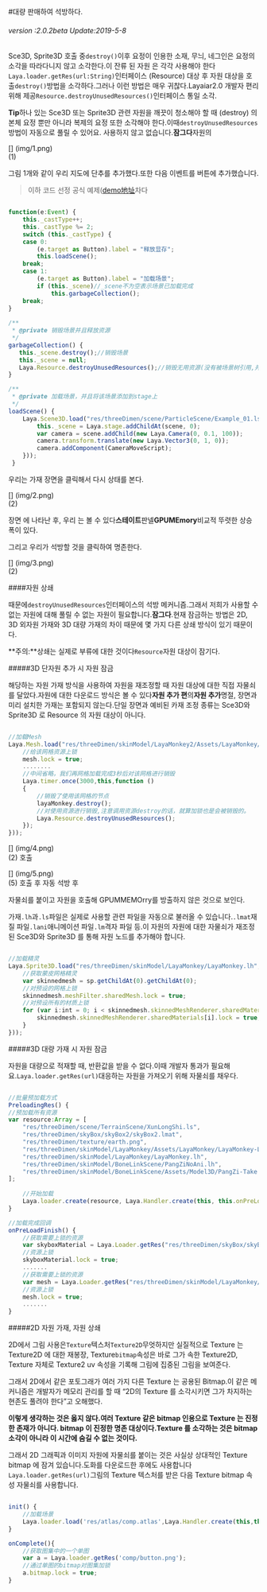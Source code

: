 #대량 판매하여 석방하다.

###### *version :2.0.2beta   Update:2019-5-8*

Sce3D, Sprite3D 호출 중`destroy()`이후 요정이 인용한 소재, 무늬, 네그인은 요정의 소각을 따라다니지 않고 소각한다.이 잔류 된 자원 은 각각 사용해야 한다`Laya.loader.getRes(url:String)`인터페이스 (Resource) 대상 후 자원 대상을 호출`destroy()`방법을 소각하다.그러나 이런 방법은 매우 귀찮다.Layaiar2.0 개발자 편리 위해 제공`Resource.destroyUnusedResources()`인터페이스 통일 소각.

​**Tip**하나 있는 Sce3D 또는 Sprite3D 관련 자원을 깨끗이 청소해야 할 때 (destroy) 의 본체 요정 뿐만 아니라 복제의 요정 또한 소각해야 한다.이때`destroyUnusedResources`방법이 자동으로 풀릴 수 있어요. 사용하지 않고 없습니다.**잠그다**자원의

[] (img/1.png)<br>(1)

그림 1개와 같이 우리 지도에 단추를 추가했다.또한 다음 이벤트를 버튼에 추가했습니다.

> 이하 코드 선정 공식 예제([demo地址](https://layaair.ldc.layabox.com/demo2/?language=ch&category=3d&group=Resource&name=GarbageCollection)차다


```typescript

function(e:Event) {
    this._castType++;
    this._castType %= 2;
    switch (this._castType) {
    case 0: 
    	(e.target as Button).label = "释放显存";
    	this.loadScene();
    break;
    case 1: 
    	(e.target as Button).label = "加载场景";
    	if (this._scene)//_scene不为空表示场景已加载完成
    		this.garbageCollection();
    break;
}
    
/**
 * @private 销毁场景并且释放资源
 */
garbageCollection() {
   this._scene.destroy();//销毁场景
   this._scene = null;
   Laya.Resource.destroyUnusedResources();//销毁无用资源(没有被场景树引用,并且没有加资源锁的)
}

/**
 * @private 加载场景，并且将该场景添加到stage上
 */
loadScene() {
    Laya.Scene3D.load("res/threeDimen/scene/ParticleScene/Example_01.ls", Laya.Handler.create(this, function(scene){
      	this._scene = Laya.stage.addChildAt(scene, 0);
     	var camera = scene.addChild(new Laya.Camera(0, 0.1, 100));
    	camera.transform.translate(new Laya.Vector3(0, 1, 0));
     	camera.addComponent(CameraMoveScript);
    }));
 }
```


우리는 가재 장면을 클릭해서 다시 상태를 본다.

[] (img/2.png)<br>(2)

장면 에 나타난 후, 우리 는 볼 수 있다**스테이트**판넬**GPUMEmory**비교적 뚜렷한 상승폭이 있다.

그리고 우리가 석방할 것을 클릭하여 명존한다.

[] (img/3.png)<br>(2)

####자원 상쇄

때문에`destroyUnusedResources`인터페이스의 석방 메커니즘.그래서 저희가 사용할 수 없는 자원에 대해 풀릴 수 없는 자원이 필요합니다.**잠그다**.현재 잠금하는 방법은 2D, 3D 외자원 가재와 3D 대량 가재의 차이 때문에 몇 가지 다른 상쇄 방식이 있기 때문이다.

​**주의:**상쇄는 실제로 부류에 대한 것이다`Resource`자원 대상이 잠기다.

#####3D 단자원 추가 시 자원 잠금

해당하는 자원 가재 방식을 사용하여 자원을 재조정할 때 자원 대상에 대한 직접 자물쇠를 달았다.자원에 대한 다운로드 방식은 볼 수 있다**자원 추가 편**의**자원 추가**명절, 장면과 미리 설치한 가재는 포함되지 않는다.단일 장면과 예비된 카재 조정 종류는 Sce3D와 Sprite3D 로 Resource 의 자원 대상이 아니다.


```typescript

//加载Mesh
Laya.Mesh.load("res/threeDimen/skinModel/LayaMonkey2/Assets/LayaMonkey/LayaMonkey-LayaMonkey.lm", Laya.Handler.create(this, function(mesh) {
    //给该网格资源上锁
    mesh.lock = true;
	........
    //中间省略，我们再网格加载完成3秒后对该网格进行销毁
    Laya.timer.once(3000,this,function () 
    {
        //销毁了使用该网格的节点
        layaMonkey.destroy();
        //对使用资源进行销毁,注意调用资源destroy的话，就算加锁也是会被销毁的。
        Laya.Resource.destroyUnusedResources();
    });
}));
```


[] (img/4.png)<br>(2) 호출

[] (img/5.png)<br>(5) 호출 후 자동 석방 후

자물쇠를 붙이고 자원을 호출해 GPUMMEMOrry를 방출하지 않은 것으로 보인다.

가재`.lh`과`.ls`파일은 실제로 사용할 관련 파일을 자동으로 불러올 수 있습니다.`.lmat`재질 파일`.lani`애니메이션 파일`.lm`격자 파일 등.이 자원의 자원에 대한 자물쇠가 재조정된 Sce3D와 Sprite3D 를 통해 자원 노드를 추가해야 합니다.


```typescript

//加载精灵
Laya.Sprite3D.load("res/threeDimen/skinModel/LayaMonkey/LayaMonkey.lh", Laya.Handler.create(this, function(sp) {
    //获取蒙皮网格精灵
    var skinnedmesh = sp.getChildAt(0).getChildAt(0);
    //对预设的网格上锁
    skinnedmesh.meshFilter.sharedMesh.lock = true;
    //对预设所有的材质上锁
    for (var i:int = 0; i < skinnedmesh.skinnedMeshRenderer.sharedMaterials.length;i++ ){
    	skinnedmesh.skinnedMeshRenderer.sharedMaterials[i].lock = true;
    }
}));
```


#####3D 대량 가재 시 자원 잠금

자원을 대량으로 적재할 때, 반환값을 받을 수 없다.이때 개발자 통과가 필요해요.`Laya.loader.getRes(url)`대응하는 자원을 가져오기 위해 자물쇠를 채우다.


```typescript

//批量预加载方式
PreloadingRes() {
//预加载所有资源
var resource:Array = [
    "res/threeDimen/scene/TerrainScene/XunLongShi.ls",
    "res/threeDimen/skyBox/skyBox2/skyBox2.lmat",
    "res/threeDimen/texture/earth.png", 
    "res/threeDimen/skinModel/LayaMonkey/Assets/LayaMonkey/LayaMonkey-LayaMonkey.lm",
    "res/threeDimen/skinModel/LayaMonkey/LayaMonkey.lh", 
    "res/threeDimen/skinModel/BoneLinkScene/PangZiNoAni.lh",
    "res/threeDimen/skinModel/BoneLinkScene/Assets/Model3D/PangZi-Take 001.lani"
];
    
    //开始加载
    Laya.loader.create(resource, Laya.Handler.create(this, this.onPreLoadFinish));
}

//加载完成回调
onPreLoadFinish() {
    //获取需要上锁的资源
    var skyboxMaterial = Laya.Loader.getRes("res/threeDimen/skyBox/skyBox2/skyBox2.lmat");
    //资源上锁
    skyboxMaterial.lock = true;
    .......
    //获取需要上锁的资源
    var mesh = Laya.Loader.getRes("res/threeDimen/skinModel/LayaMonkey/Assets/LayaMonkey/LayaMonkey-LayaMonkey.lm");
    //资源上锁 
	mesh.lock = true;
	.......
}
```


#####2D 자원 가재, 자원 상쇄

2D에서 그림 사용은`Texture`텍스처`Texture2D`무엇하지만 실질적으로 Texture 는 Texture2D 에 대한 재봉장, Texture`bitmap`속성은 바로 그가 속한 Texture2D, Texture 자체로 Texture2 uv 속성을 기록해 그림에 집중된 그림을 보여준다.

그래서 2D에서 같은 포토그래가 여러 가지 다른 Texture 는 공용된 Bitmap.이 같은 메커니즘은 개발자가 메모리 관리를 할 때 “2D의 Texture 를 소각시키면 그가 차지하는 현존도 풀려야 한다”고 오해했다.

​**이렇게 생각하는 것은 옳지 않다.여러 Texture 같은 bitmap 인용으로 Texture 는 진정한 존재가 아니다. bitmap 이 진정한 명존 대상이다.Texture 를 소각하는 것은 bitmap 소각이 아니라 이 시간에 숨길 수 없는 것이다.**

그래서 2D 그래픽과 이미지 자원에 자물쇠를 붙이는 것은 사실상 상대적인 Texture bitmap 에 잠겨 있습니다.도화를 다운로드한 후에도 사용합니다`Laya.loader.getRes(url)`그림의 Texture 텍스처를 받은 다음 Texture bitmap 속성 자물쇠를 사용합니다.


```js

init() {
	//加载场景
	Laya.loader.load('res/atlas/comp.atlas',Laya.Handler.create(this,this.onComplete));
}

onComplete(){
	//获取图集中的一个单图
	var a = Laya.loader.getRes('comp/button.png');
	//通过单图的bitmap对图集加锁
	a.bitmap.lock = true;
}
```


